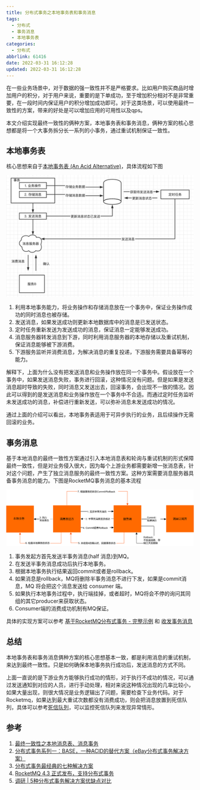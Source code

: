```yaml
---
title: 分布式事务之本地事务表和事务消息
tags:
  - 分布式
  - 事务消息
  - 本地事务表
categories:
  - 分布式
abbrlink: 61416
date: 2022-03-31 16:12:28
updated: 2022-03-31 16:12:28
---
```


在一些业务场景中，对于数据的强一致性并不是严格要求。比如用户购买商品时增加用户的积分，对于用户来说，重要的是下单成功，至于增加积分相对不是非常重要，在一段时间内保证用户的积分增加成功即可。对于这类场景，可以使用最终一致性的方案，带来的好处是可以增加应用的可用性以及qps。

本文介绍实现最终一致性的俩种方案，本地事务表和事务消息，俩种方案的核心思想都是将一个大事务拆分长一系列的小事务，通过重试机制保证一致性。

## 本地事务表

核心思想来自于[本地事务表 (An Acid Alternative)](https://fengxiu.tech/archives/6735.html)，具体流程如下图

![本地事务表](https://raw.githubusercontent.com/fengxiu/img/master/20220402140817.png)

1. 利用本地事务能力，将业务操作和存储消息放在一个事务中，保证业务操作成功的同时消息也被存储。
2. 发送消息，如果发送成功则更新本地数据库中的消息是已发送状态。
3. 定时任务重新发送为发送成功的消息，保证消息一定能够发送成功。
4. 消息服务器转发消息到下游，同时利用消息服务器的本地存储以及重试机制，保证消息能够被下游消费。
5. 下游服务监听并消费消息，为解决消息的重复投递，下游服务需要具备幂等的能力。

解释下，上面为什么没有把发送消息和业务操作放在同一个事务中。假设放在一个事务中，如果发送消息失败，事务进行回滚，这种情况没有问题。但是如果是发送消息超时导致的失败，同时消息又发送出去，回滚事务，会出现不一致的情况。因此可以得到的是发送消息和业务操作放在一个事务中不合适。而通过定时任务监听未发送成功的消息，补偿进行重新发送，可以弥补消息未发送成功的情况。

通过上面的介绍可以看出，本地事务表适用于可异步执行的业务，且后续操作无需回滚的业务。

## 事务消息

基于本地消息的最终一致性方案通过引入本地消息表和轮询与重试机制的形式保障最终一致性，但是对业务侵入很大，因为每个上游业务都需要新增一张消息表，针对这个问题，产生了独立消息服务的最终一致性方案。这种方案需要消息服务器具备事务消息的能力。下图是RocketMQ事务消息的基本流程

![事务消息流程](https://raw.githubusercontent.com/fengxiu/img/master/20220402144118.png)

1. 事务发起方首先发送半事务消息(half 消息)到MQ。
2. 在发送半事务消息成功后执行本地事务。
3. 根据本地事务执行结果返回commit或者是rollback。
4. 如果消息是rollback，MQ将删除半事务消息不进行下发，如果是commit消息，MQ 将会把这个消息发送给 consumer 端。
5. 如果执行本地事务过程中，执行端挂掉，或者超时，MQ将会不停的询问其同组的其它producer来获取状态。
6. Consumer端的消费成功机制有MQ保证。

具体的实现方案可以参考 [基于RocketMQ分布式事务 - 完整示例](https://juejin.cn/post/6844904099993878536) 和 [收发事务消息](https://help.aliyun.com/document_detail/29548.htm?spm=a2c4g.11186623.0.0.218c7060urBnHH#concept-2047089)

## 总结

本地事务表和事务消息俩种方案的核心思想基本一致，都是利用消息的重试机制，来达到最终一致性。只是如何确保本地事务执行成功后，发送消息的方式不同。

上面一直说的是下游业务方能够执行成功的情形，对于执行不成功的情况，可以通过发送通知到对应的人员，进行手动处理，相对来说这种情况出现的几率比较小，如果大量出现，则很大情况是业务逻辑出了问题，需要检查下业务代码。对于Rocketmq，如果达到最大重试次数都没有消费成功，则会把消息放置到死信队列，具体可以参考[死信队列](https://help.aliyun.com/document_detail/87277.html)，可以监控死信队列来发现异常情形。

## 参考

1. [最终一致性之本地消息表、消息事务](https://blog.csdn.net/hosaos/article/details/108644527)
2. [分布式事务系列一：BASE，一种ACID的替代方案（eBay分布式事务解决方案）](https://zhuanlan.zhihu.com/p/95608046)
3. [分布式事务最经典的七种解决方案](https://segmentfault.com/a/1190000040321750)
4. [RocketMQ 4.3 正式发布，支持分布式事务](https://www.infoq.cn/article/2018/08/rocketmq-4.3-release)
5. [调研 | 5种分布式事务解决方案优缺点对比](https://juejin.cn/post/6844903896851169287)

